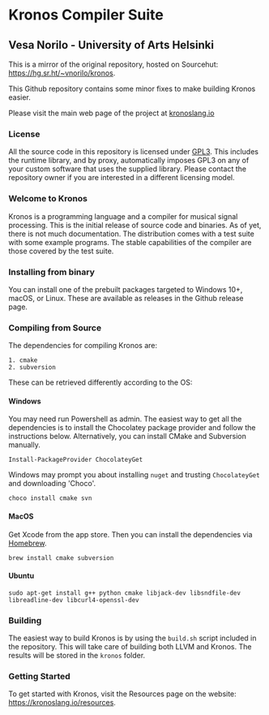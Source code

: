 # Kronos Compiler Suite #

## Vesa Norilo - University of Arts Helsinki ##

This is a mirror of the original repository, hosted on Sourcehut: https://hg.sr.ht/~vnorilo/kronos.

This Github repository contains some minor fixes to make building Kronos easier.

Please visit the main web page of the project at [kronoslang.io](https://kronoslang.io)

### License ###

All the source code in this repository is licensed under [GPL3](http://www.gnu.org/copyleft/gpl.html). This includes the runtime library, and by proxy, automatically imposes GPL3 on any of your custom software that uses the supplied library. Please contact the repository owner if you are interested in a different licensing model.

### Welcome to Kronos ###

Kronos is a programming language and a compiler for musical signal processing. This is the initial release of source code and binaries. As of yet, there is not much documentation. The distribution comes with a test suite with some example programs. The stable capabilities of the compiler are those covered by the test suite.

### Installing from binary ###

You can install one of the prebuilt packages targeted to Windows 10+, macOS, or Linux. These are available as releases in the Github release page.

### Compiling from Source ###

The dependencies for compiling Kronos are:

    1. cmake
    2. subversion

These can be retrieved differently according to the OS:

#### Windows ####

You may need run Powershell as admin. The easiest way to get all the dependencies is to install the Chocolatey package provider and follow the instructions below. Alternatively, you can install CMake and Subversion manually.

```
Install-PackageProvider ChocolateyGet
```

Windows may prompt you about installing `nuget` and trusting `ChocolateyGet` and downloading 'Choco'.

```
choco install cmake svn
```

#### MacOS ####

Get Xcode from the app store. Then you can install the dependencies via [Homebrew](https://brew.sh/).

```
brew install cmake subversion
```

#### Ubuntu ####

```
sudo apt-get install g++ python cmake libjack-dev libsndfile-dev libreadline-dev libcurl4-openssl-dev
```

### Building ###

The easiest way to build Kronos is by using the `build.sh` script included in the repository. This will take care of building both LLVM and Kronos. The results will be stored in the `kronos` folder.

### Getting Started ###

To get started with Kronos, visit the Resources page on the website: https://kronoslang.io/resources.

